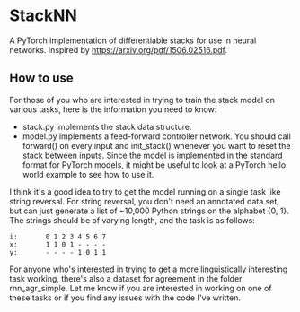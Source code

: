 # StackNN
A PyTorch implementation of differentiable stacks for use in neural networks. Inspired by https://arxiv.org/pdf/1506.02516.pdf.

## How to use

For those of you who are interested in trying to train the stack model 
on various tasks, here is the information you need to know:

* stack.py implements the stack data structure.
* model.py implements a feed-forward controller network. You should
call forward() on every input and init_stack() whenever you want to
reset the stack between inputs. Since the model is implemented in the
standard format for PyTorch models, it might be useful to look at a
PyTorch hello world example to see how to use it.

I think it's a good idea to try to get the model
running on a single task like string reversal. For string reversal, you
don't need an annotated data set, but can just generate a list of
~10,000 Python strings on the alphabet {0, 1}. The strings should be
of varying length, and the task is as follows:

~~~~
i:       0 1 2 3 4 5 6 7
x:       1 1 0 1 - - - -
y:       - - - - 1 0 1 1
~~~~

For anyone who's interested in trying to get a more linguistically
interesting task working, there's also a dataset for agreement in the
folder rnn_agr_simple. Let me know if you are interested in working on
one of these tasks or if you find any issues with the code I've
written.
